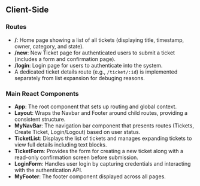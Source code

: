 ## Client-Side

### Routes
- **/**: Home page showing a list of all tickets (displaying title, timestamp, owner, category, and state).
- **/new**: New Ticket page for authenticated users to submit a ticket (includes a form and confirmation page).
- **/login**: Login page for users to authenticate into the system.
- A dedicated ticket details route (e.g., `/ticket/:id`) is implemented separately from list expansion for debuging reasons.

### Main React Components
- **App**: The root component that sets up routing and global context.
- **Layout**: Wraps the Navbar and Footer around child routes, providing a consistent structure.
- **MyNavBar**: The navigation bar component that presents routes (Tickets, Create Ticket, Login/Logout) based on user status.
- **TicketList**: Displays the list of tickets and manages expanding tickets to view full details including text blocks.
- **TicketForm**: Provides the form for creating a new ticket along with a read-only confirmation screen before submission.
- **LoginForm**: Handles user login by capturing credentials and interacting with the authentication API.
- **MyFooter**: The footer component displayed across all pages.
